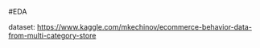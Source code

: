 #EDA

dataset: <https://www.kaggle.com/mkechinov/ecommerce-behavior-data-from-multi-category-store>
